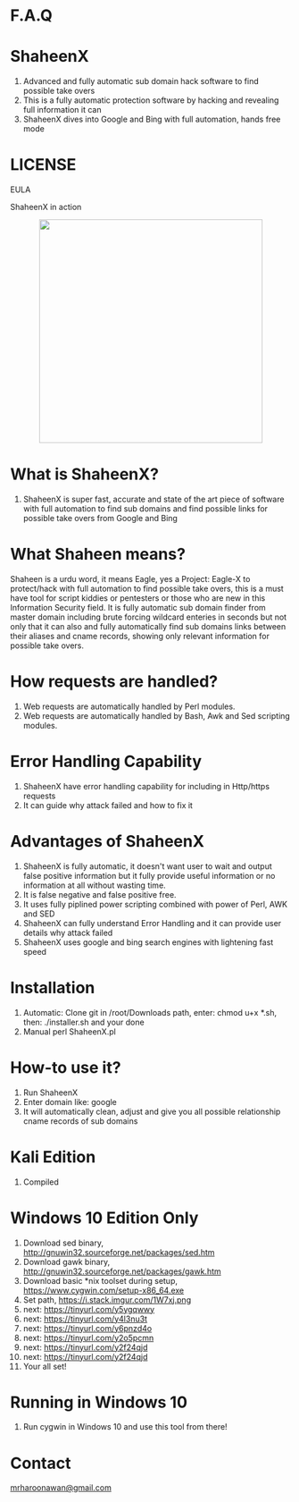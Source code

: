 # F.A.Q

# ShaheenX
1. Advanced and fully automatic sub domain hack software to find possible take overs
2. This is a fully automatic protection software by hacking and revealing full information it can
3. ShaheenX dives into Google and Bing with full automation, hands free mode

# LICENSE
EULA

ShaheenX in action
<div align="center">
    <img src="http://oi67.tinypic.com/9h53qg.jpg" width="400px"</img> 
</div>


# What is ShaheenX?
1. ShaheenX is super fast, accurate and state of the art piece of software with full automation to find sub domains and find
possible links for possible take overs from Google and Bing


# What Shaheen means?
Shaheen is a urdu word, it means Eagle, yes a Project: Eagle-X to protect/hack with full automation to find possible 
take overs, this is a must have tool for script kiddies or pentesters or those who are new in this
Information Security field. It is fully automatic sub domain finder from master domain including brute forcing
wildcard enteries in seconds but not only that it can also and fully automatically find sub domains links between
their aliases and cname records, showing only relevant information for possible take overs.

# How requests are handled?
1. Web requests are automatically handled by Perl modules.
2. Web requests are automatically handled by Bash, Awk and Sed scripting modules.

# Error Handling Capability
1. ShaheenX have error handling capability for including in Http/https requests
2. It can guide why attack failed and how to fix it

# Advantages of ShaheenX
1. ShaheenX is fully automatic, it doesn't want user to wait and output false positive information but it fully provide useful 
information or no information at all without wasting time.
2. It is false negative and false positive free.
3. It uses fully piplined power scripting combined with power of Perl, AWK and SED
4. ShaheenX can fully understand Error Handling and it can provide user details why attack failed
5. ShaheenX uses google and bing search engines with lightening fast speed

# Installation
1. Automatic: Clone git in /root/Downloads path, enter: chmod u+x *.sh, then: ./installer.sh and your done
1. Manual perl ShaheenX.pl

# How-to use it?
1. Run ShaheenX 
2. Enter domain like: google
3. It will automatically clean, adjust and give you all possible relationship cname records of sub domains

# Kali Edition
1. Compiled
 
# Windows 10 Edition Only
1. Download sed binary, http://gnuwin32.sourceforge.net/packages/sed.htm
2. Download gawk binary, http://gnuwin32.sourceforge.net/packages/gawk.htm
3. Download basic *nix toolset during setup, https://www.cygwin.com/setup-x86_64.exe
4. Set path, https://i.stack.imgur.com/1W7xj.png
5. next: https://tinyurl.com/y5ygqwwy
6. next: https://tinyurl.com/y4l3nu3t
7. next: https://tinyurl.com/y6pnzd4o
8. next: https://tinyurl.com/y2o5pcmn
9. next: https://tinyurl.com/y2f24qjd
10. next: https://tinyurl.com/y2f24qjd
11. Your all set!

# Running in Windows 10
1. Run cygwin in Windows 10 and use this tool from there!


# Contact
mrharoonawan@gmail.com
